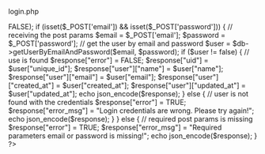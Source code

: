 login.php
<?php
require_once 'include/DB_Functions.php';
$db = new DB_Functions();
 
// json response array
$response = array("error" => FALSE);
 
if (isset($_POST['email']) && isset($_POST['password'])) {
 
    // receiving the post params
    $email = $_POST['email'];
    $password = $_POST['password'];
 
    // get the user by email and password
    $user = $db->getUserByEmailAndPassword($email, $password);
 
    if ($user != false) {
        // use is found
        $response["error"] = FALSE;
        $response["uid"] = $user["unique_id"];
        $response["user"]["name"] = $user["name"];
        $response["user"]["email"] = $user["email"];
        $response["user"]["created_at"] = $user["created_at"];
        $response["user"]["updated_at"] = $user["updated_at"];
        echo json_encode($response);
    } else {
        // user is not found with the credentials
        $response["error"] = TRUE;
        $response["error_msg"] = "Login credentials are wrong. Please try again!";
        echo json_encode($response);
    }
} else {
    // required post params is missing
    $response["error"] = TRUE;
    $response["error_msg"] = "Required parameters email or password is missing!";
    echo json_encode($response);
}
?>
